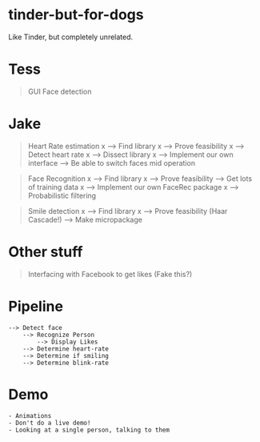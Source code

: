# tinder-but-for-dogs
Like Tinder, but completely unrelated.


# Tess
> GUI
> Face detection

# Jake
> Heart Rate estimation
    x --> Find library
        x --> Prove feasibility
    x --> Detect heart rate
    x --> Dissect library
        x --> Implement our own interface
        --> Be able to switch faces mid operation

> Face Recognition
    x --> Find library
    x --> Prove feasibility
    --> Get lots of training data
    x --> Implement our own FaceRec package
        x --> Probabilistic filtering

> Smile detection
    x --> Find library
    x --> Prove feasibility (Haar Cascade!)
    --> Make micropackage

# Other stuff
> Interfacing with Facebook to get likes (Fake this?)

# Pipeline
    --> Detect face
        --> Recognize Person
            --> Display Likes
        --> Determine heart-rate
        --> Determine if smiling
        --> Determine blink-rate

# Demo
    - Animations
    - Don't do a live demo!
    - Looking at a single person, talking to them

